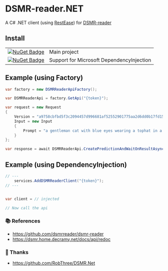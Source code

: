 # DSMR-reader.NET
A C# .NET client (using [RestEase](https://github.com/canton7/RestEase)) for [DSMR-reader](https://github.com/dsmrreader/dsmr-reader)

## Install
| | |
| - | - |
| [![NuGet Badge](https://buildstats.info/nuget/DSMRReader.Net)](https://www.nuget.org/packages/DSMRReader.Net) | Main project
| [![NuGet Badge](https://buildstats.info/nuget/DSMRReader.Net.DependencyInjection)](https://www.nuget.org/packages/DSMRReader.Net.DependencyInjection) | Support for Microsoft DependencyInjection

## Example (using Factory)
``` c#
var factory = new DSMRReaderApiFactory();

var DSMRReaderApi = factory.GetApi("{token}");

var request = new Request
{
    Version = "a9758cbfbd5f3c2094457d996681af52552901775aa2d6dd0b17fd15df959bef",
    Input = new Input
    {
        Prompt = "a gentleman cat with blue eyes wearing a tophat in a 19th century portrait"
    }
};

var response = await DSMRReaderApi.CreatePredictionAndWaitOnResultAsync(request).ConfigureAwait(false);
```

## Example (using DependencyInjection)
``` c#
// ---
    services.AddDSMRReaderClient("{token}");
// ---


var client = // injected

// Now call the api
```

### :books: References
- https://github.com/dsmrreader/dsmr-reader
- https://dsmr.home.decramy.net/docs/api/redoc

### :clap: Thanks
- https://github.com/RobThree/DSMR.Net